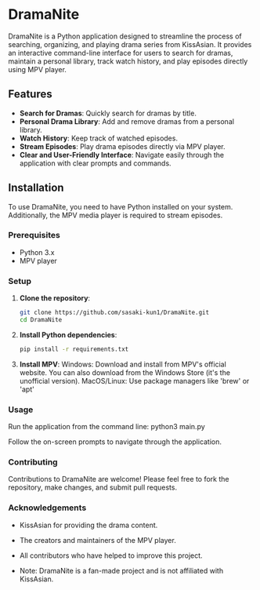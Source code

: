 # DramaNite

DramaNite is a Python application designed to streamline the process of searching, organizing, and playing drama series from KissAsian. It provides an interactive command-line interface for users to search for dramas, maintain a personal library, track watch history, and play episodes directly using MPV player.

## Features

- **Search for Dramas**: Quickly search for dramas by title.
- **Personal Drama Library**: Add and remove dramas from a personal library.
- **Watch History**: Keep track of watched episodes.
- **Stream Episodes**: Play drama episodes directly via MPV player.
- **Clear and User-Friendly Interface**: Navigate easily through the application with clear prompts and commands.

## Installation

To use DramaNite, you need to have Python installed on your system. Additionally, the MPV media player is required to stream episodes.

### Prerequisites

- Python 3.x
- MPV player

### Setup

1. **Clone the repository**:
   ```bash
   git clone https://github.com/sasaki-kun1/DramaNite.git
   cd DramaNite

2. **Install Python dependencies**:
    ```bash
    pip install -r requirements.txt

3. **Install MPV**:
    Windows: Download and install from MPV's official website. You can also download from the Windows Store (it's the unofficial version).
    MacOS/Linux: Use package managers like 'brew' or 'apt'

### Usage

Run the application from the command line:
python3 main.py

Follow the on-screen prompts to navigate through the application.

### Contributing

Contributions to DramaNite are welcome! Please feel free to fork the repository, make changes, and submit pull requests.

### Acknowledgements

 - KissAsian for providing the drama content.
 - The creators and maintainers of the MPV player.
 - All contributors who have helped to improve this project.

 - Note: DramaNite is a fan-made project and is not affiliated with KissAsian.
